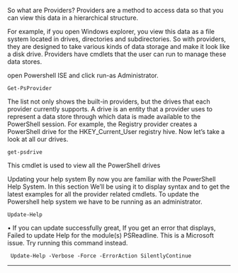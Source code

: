 So what are Providers?
Providers are a method to access data so that you can view this data in a hierarchical structure. 

For example, if you open Windows explorer, you view this data as a file system located in drives, directories and subdirectories. So with providers, they are designed to take various kinds of data storage and make it look like a disk drive. Providers have cmdlets that the user can run to manage these data stores. 

open Powershell ISE and click run-as Administrator.
```
Get-PsProvider
```

The list not only shows the built-in providers, but the drives that each provider currently supports. A drive is an entity that a provider uses to represent a data store through which data is made available to the PowerShell session. For example, the Registry provider creates a PowerShell drive for the HKEY_Current_User registry hive.
Now let’s take a look at all our drives. 
```
get-psdrive
```
This cmdlet is used to view all the PowerShell drives

Updating your help system
By now you are familiar with the PowerShell Help System. In this section We’ll be using it to display syntax and to get the latest examples for all the provider related cmdlets.
To update the Powershell help system we have to be running as an administrator.
```
Update-Help
```
• If you can update successfully great, If you get an error that displays, Failed to update Help for the module(s) PSReadline. This is a Microsoft issue.
Try running this command instead.
```
 Update-Help -Verbose -Force -ErrorAction SilentlyContinue
```
---
